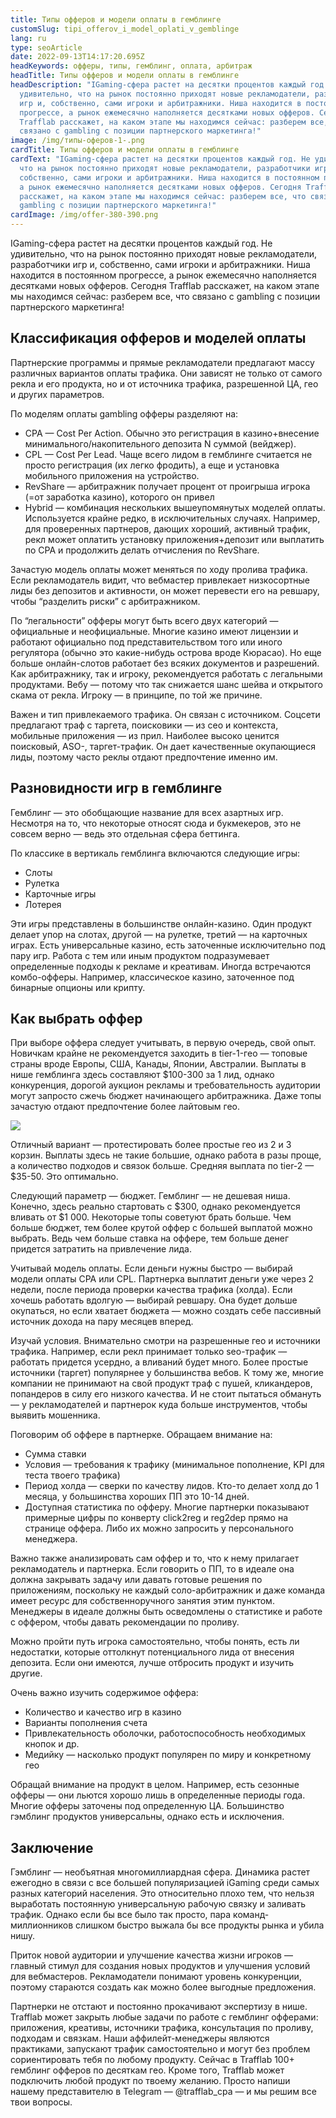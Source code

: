```yaml
---
title: Типы офферов и модели оплаты в гемблинге
customSlug: tipi_offerov_i_model_oplati_v_gemblinge
lang: ru
type: seoArticle
date: 2022-09-13T14:17:20.695Z
headKeywords: офферы, типы, гемблинг, оплата, арбитраж
headTitle: Типы офферов и модели оплаты в гемблинге
headDescription: "IGaming-сфера растет на десятки процентов каждый год. Не
  удивительно, что на рынок постоянно приходят новые рекламодатели, разработчики
  игр и, собственно, сами игроки и арбитражники. Ниша находится в постоянном
  прогрессе, а рынок ежемесячно наполняется десятками новых офферов. Сегодня
  Trafflab расскажет, на каком этапе мы находимся сейчас: разберем все, что
  связано с gambling с позиции партнерского маркетинга!"
image: /img/типы-оферов-1-.png
cardTitle: Типы офферов и модели оплаты в гемблинге
cardText: "IGaming-сфера растет на десятки процентов каждый год. Не удивительно,
  что на рынок постоянно приходят новые рекламодатели, разработчики игр и,
  собственно, сами игроки и арбитражники. Ниша находится в постоянном прогрессе,
  а рынок ежемесячно наполняется десятками новых офферов. Сегодня Trafflab
  расскажет, на каком этапе мы находимся сейчас: разберем все, что связано с
  gambling с позиции партнерского маркетинга!"
cardImage: /img/offer-380-390.png
---
```

IGaming-сфера растет на десятки процентов каждый год. Не удивительно, что на рынок постоянно приходят новые рекламодатели, разработчики игр и, собственно, сами игроки и арбитражники. Ниша находится в постоянном прогрессе, а рынок ежемесячно наполняется десятками новых офферов. Сегодня Trafflab расскажет, на каком этапе мы находимся сейчас: разберем все, что связано с gambling с позиции партнерского маркетинга!

## Классификация офферов и моделей оплаты

Партнерские программы и прямые рекламодатели предлагают массу различных вариантов оплаты трафика. Они зависят не только от самого рекла и его продукта, но и от источника трафика, разрешенной ЦА, гео и других параметров.

По моделям оплаты gambling офферы разделяют на:

* CPA — Cost Per Action. Обычно это регистрация в казино+внесение минимального/накопительного депозита N суммой (вейджер).
* CPL — Cost Per Lead. Чаще всего лидом в гемблинге считается не просто регистрация (их легко фродить), а еще и установка мобильного приложения на устройство.
* RevShare — арбитражник получает процент от проигрыша игрока (=от заработка казино), которого он привел
* Hybrid — комбинация нескольких вышеупомянутых моделей оплаты. Используется крайне редко, в исключительных случаях. Например, для проверенных партнеров, дающих хороший, активный трафик, рекл может оплатить установку приложения+депозит или выплатить по CPA и продолжить делать отчисления по RevShare.

Зачастую модель оплаты может меняться по ходу пролива трафика. Если рекламодатель видит, что вебмастер привлекает низкосортные лиды без депозитов и активности, он может перевести его на ревшару, чтобы “разделить риски” с арбитражником.

По “легальности” офферы могут быть всего двух категорий — официальные и неофициальные. Многие казино имеют лицензии и работают официально под представительством того или иного регулятора (обычно это какие-нибудь острова вроде Кюрасао). Но еще больше онлайн-слотов работает без всяких документов и разрешений. Как арбитражнику, так и игроку, рекомендуется работать с легальными продуктами. Вебу — потому что так снижается шанс шейва и открытого скама от рекла. Игроку — в принципе, по той же причине.

Важен и тип привлекаемого трафика. Он связан с источником. Соцсети предлагают траф с таргета, поисковики — из сео и контекста, мобильные приложения — из прил. Наиболее высоко ценится поисковый, ASO-, таргет-трафик. Он дает качественные окупающиеся лиды, поэтому часто реклы отдают предпочтение именно им.

## Разновидности игр в гемблинге

Гемблинг — это обобщающие название для всех азартных игр. Несмотря на то, что некоторые относят сюда и букмекеров, это не совсем верно — ведь это отдельная сфера беттинга.

По классике в вертикаль гемблинга включаются следующие игры:

* Слоты
* Рулетка
* Карточные игры
* Лотерея

Эти игры представлены в большинстве онлайн-казино. Один продукт делает упор на слотах, другой — на рулетке, третий — на карточных играх. Есть универсальные казино, есть заточенные исключительно под пару игр. Работа с тем или иным продуктом подразумевает определенные подходы к рекламе и креативам. Иногда встречаются комбо-офферы. Например, классическое казино, заточенное под бинарные опционы или крипту.

## Как выбрать оффер

При выборе оффера следует учитывать, в первую очередь, свой опыт. Новичкам крайне не рекомендуется заходить в tier-1-гео — топовые страны вроде Европы, США, Канады, Японии, Австралии. Выплаты в нише гемблинга здесь составляют $100-300 за 1 лид, однако конкуренция, дорогой аукцион рекламы и требовательность аудитории могут запросто сжечь бюджет начинающего арбитражника. Даже топы зачастую отдают предпочтение более лайтовым гео.

![](https://lh4.googleusercontent.com/OfOpF8FMFg06ntRIjwjhraZhMPOBo84cwEluxhuhZXUkWGUtT6Kv9k2yUBARsKYM66vKP24PfQujkBuGV2__PU5iZazTMs_KWJgLKbtiq18cqv9tswrX9duuVVIFYIdP4HHu1nxIfXhfeteLO41uYv1D8IeBD9S0iyt5MouoorMVjrJ0P-mmLyT88Q)

Отличный вариант — протестировать более простые гео из 2 и 3 корзин. Выплаты здесь не такие большие, однако работа в разы проще, а количество подходов и связок больше. Средняя выплата по tier-2 — $35-50. Это оптимально.

Следующий параметр — бюджет. Гемблинг — не дешевая ниша. Конечно, здесь реально стартовать с $300, однако рекомендуется вливать от $1 000. Некоторые топы советуют брать больше. Чем больше бюджет, тем более крутой оффер с большей выплатой можно выбрать. Ведь чем больше ставка на оффере, тем больше денег придется затратить на привлечение лида.

Учитывай модель оплаты. Если деньги нужны быстро — выбирай модели оплаты CPA или CPL. Партнерка выплатит деньги уже через 2 недели, после периода проверки качества трафика (холда). Если хочешь работать вдолгую — выбирай ревшару. Она будет дольше окупаться, но если хватает бюджета — можно создать себе пассивный источник дохода на пару месяцев вперед.

Изучай условия. Внимательно смотри на разрешенные гео и источники трафика. Например, если рекл принимает только seo-трафик — работать придется усердно, а вливаний будет много. Более простые источники (таргет) популярнее у большинства вебов. К тому же, многие компании не принимают на свой продукт траф с пушей, кликандеров, попандеров в силу его низкого качества. И не стоит пытаться обмануть — у рекламодателей и партнерок куда больше инструментов, чтобы выявить мошенника.

Поговорим об оффере в партнерке. Обращаем внимание на:

* Сумма ставки
* Условия — требования к трафику (минимальное пополнение, KPI для теста твоего трафика)
* Период холда — сверки по качеству лидов. Кто-то делает холд до 1 месяца, у большинства хороших ПП это 10-14 дней.
* Доступная статистика по офферу. Многие партнерки показывают примерные цифры по конверту click2reg и reg2dep прямо на странице оффера. Либо их можно запросить у персонального менеджера.

Важно также анализировать сам оффер и то, что к нему прилагает рекламодатель и партнерка. Если говорить о ПП, то в идеале она должна закрывать задачу или давать готовые решения по приложениям, поскольку не каждый соло-арбитражник и даже команда имеет ресурс для собственноручного занятия этим пунктом. Менеджеры в идеале должны быть осведомлены о статистике и работе с оффером, чтобы давать рекомендации по проливу.

Можно пройти путь игрока самостоятельно, чтобы понять, есть ли недостатки, которые оттолкнут потенциального лида от внесения депозита. Если они имеются, лучше отбросить продукт и изучить другие.

Очень важно изучить содержимое оффера:

* Количество и качество игр в казино
* Варианты пополнения счета
* Привлекательность оболочки, работоспособность необходимых кнопок и др.
* Медийку — насколько продукт популярен по миру и конкретному гео

Обращай внимание на продукт в целом. Например, есть сезонные офферы — они льются хорошо лишь в определенные периоды года. Многие офферы заточены под определенную ЦА. Большинство гэмблинг продуктов универсальны, однако есть и исключения.

## Заключение

Гэмблинг — необъятная многомиллиардная сфера. Динамика растет ежегодно в связи с все большей популяризацией iGaming среди самых разных категорий населения. Это относительно плохо тем, что нельзя выработать постоянную универсальную рабочую связку и заливать трафик. Однако если бы все было так просто, пара команд-миллионников слишком быстро выжала бы все продукты рынка и убила нишу.

Приток новой аудитории и улучшение качества жизни игроков — главный стимул для создания новых продуктов и улучшения условий для вебмастеров. Рекламодатели понимают уровень конкуренции, поэтому стараются создать как можно более выгодные предложения. 

Партнерки не отстают и постоянно прокачивают экспертизу в нише. Trafflab может закрыть любые задачи по работе с гемблинг офферами: приложения, креативы, источники трафика, консультация по проливу, подходам и связкам. Наши аффилейт-менеджеры являются практиками, запускают трафик самостоятельно и могут без проблем сориентировать тебя по любому продукту. Сейчас в Trafflab 100+ гемблинг офферов по десяткам гео. Кроме того, Trafflab может подключить любой продукт по твоему желанию. Просто напиши нашему представителю в Telegram — @trafflab_cpa — и мы решим все твои вопросы.
